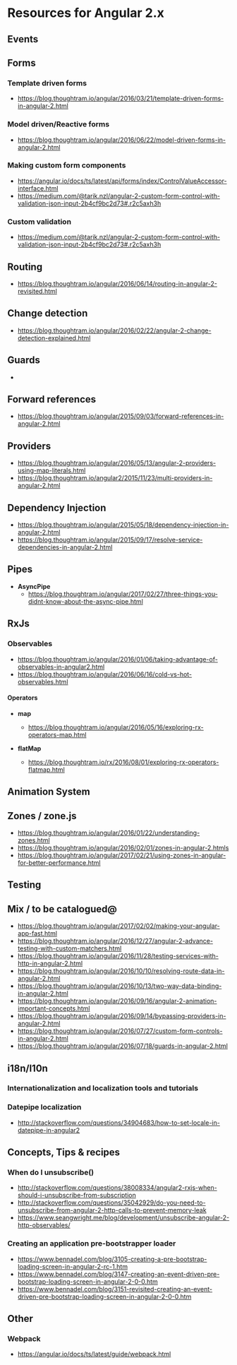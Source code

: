 # Resources for Angular 2.x

## Events

## Forms

### Template driven forms

* https://blog.thoughtram.io/angular/2016/03/21/template-driven-forms-in-angular-2.html

### Model driven/Reactive forms

* https://blog.thoughtram.io/angular/2016/06/22/model-driven-forms-in-angular-2.html

### Making custom form components

* https://angular.io/docs/ts/latest/api/forms/index/ControlValueAccessor-interface.html
* https://medium.com/@tarik.nzl/angular-2-custom-form-control-with-validation-json-input-2b4cf9bc2d73#.r2c5axh3h

### Custom validation

* https://medium.com/@tarik.nzl/angular-2-custom-form-control-with-validation-json-input-2b4cf9bc2d73#.r2c5axh3h

## Routing

* https://blog.thoughtram.io/angular/2016/06/14/routing-in-angular-2-revisited.html

## Change detection

* https://blog.thoughtram.io/angular/2016/02/22/angular-2-change-detection-explained.html

## Guards

* 

## Forward references

* https://blog.thoughtram.io/angular/2015/09/03/forward-references-in-angular-2.html

## Providers

* https://blog.thoughtram.io/angular/2016/05/13/angular-2-providers-using-map-literals.html
* https://blog.thoughtram.io/angular2/2015/11/23/multi-providers-in-angular-2.html
 
## Dependency Injection

* https://blog.thoughtram.io/angular/2015/05/18/dependency-injection-in-angular-2.html
* https://blog.thoughtram.io/angular/2015/09/17/resolve-service-dependencies-in-angular-2.html

## Pipes

- **AsyncPipe**
  - https://blog.thoughtram.io/angular/2017/02/27/three-things-you-didnt-know-about-the-async-pipe.html

## RxJs

### Observables

- https://blog.thoughtram.io/angular/2016/01/06/taking-advantage-of-observables-in-angular2.html
- https://blog.thoughtram.io/angular/2016/06/16/cold-vs-hot-observables.html

#### Operators

* **map**
  * https://blog.thoughtram.io/angular/2016/05/16/exploring-rx-operators-map.html 

* **flatMap**
  * https://blog.thoughtram.io/rx/2016/08/01/exploring-rx-operators-flatmap.html

## Animation System

## Zones / zone.js

* https://blog.thoughtram.io/angular/2016/01/22/understanding-zones.html
* https://blog.thoughtram.io/angular/2016/02/01/zones-in-angular-2.htmls
* https://blog.thoughtram.io/angular/2017/02/21/using-zones-in-angular-for-better-performance.html

## Testing

## Mix / to be catalogued@

* https://blog.thoughtram.io/angular/2017/02/02/making-your-angular-app-fast.html
* https://blog.thoughtram.io/angular/2016/12/27/angular-2-advance-testing-with-custom-matchers.html
* https://blog.thoughtram.io/angular/2016/11/28/testing-services-with-http-in-angular-2.html
* https://blog.thoughtram.io/angular/2016/10/10/resolving-route-data-in-angular-2.html
* https://blog.thoughtram.io/angular/2016/10/13/two-way-data-binding-in-angular-2.html
* https://blog.thoughtram.io/angular/2016/09/16/angular-2-animation-important-concepts.html
* https://blog.thoughtram.io/angular/2016/09/14/bypassing-providers-in-angular-2.html
* https://blog.thoughtram.io/angular/2016/07/27/custom-form-controls-in-angular-2.html
* https://blog.thoughtram.io/angular/2016/07/18/guards-in-angular-2.html

## i18n/l10n

### Internationalization and localization tools and tutorials

### Datepipe localization

* http://stackoverflow.com/questions/34904683/how-to-set-locale-in-datepipe-in-angular2

## Concepts, Tips & recipes

### When do I unsubscribe()

* http://stackoverflow.com/questions/38008334/angular2-rxjs-when-should-i-unsubscribe-from-subscription
* http://stackoverflow.com/questions/35042929/do-you-need-to-unsubscribe-from-angular-2-http-calls-to-prevent-memory-leak
* https://www.seangwright.me/blog/development/unsubscribe-angular-2-http-observables/

### Creating an application pre-bootstrapper loader

* https://www.bennadel.com/blog/3105-creating-a-pre-bootstrap-loading-screen-in-angular-2-rc-1.htm
* https://www.bennadel.com/blog/3147-creating-an-event-driven-pre-bootstrap-loading-screen-in-angular-2-0-0.htm
* https://www.bennadel.com/blog/3151-revisited-creating-an-event-driven-pre-bootstrap-loading-screen-in-angular-2-0-0.htm

## Other

### Webpack

- https://angular.io/docs/ts/latest/guide/webpack.html
